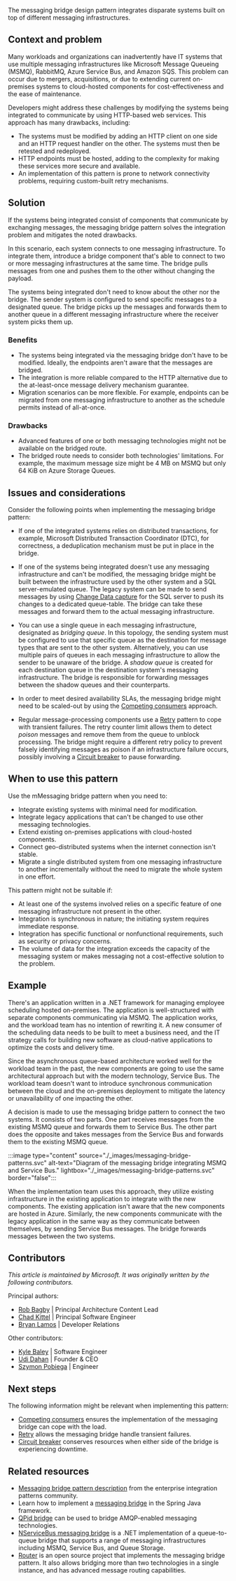 The messaging bridge design pattern integrates disparate systems built on top of different messaging infrastructures.

## Context and problem

Many workloads and organizations can inadvertently have IT systems that use multiple messaging infrastructures like Microsoft Message Queueing (MSMQ), RabbitMQ, Azure Service Bus, and Amazon SQS. This problem can occur due to mergers, acquisitions, or due to extending current on-premises systems to cloud-hosted components for cost-effectiveness and the ease of maintenance.

Developers might address these challenges by modifying the systems being integrated to communicate by using HTTP-based web services. This approach has many drawbacks, including:

- The systems must be modified by adding an HTTP client on one side and an HTTP request handler on the other. The systems must then be retested and redeployed.
- HTTP endpoints must be hosted, adding to the complexity for making these services more secure and available.
- An implementation of this pattern is prone to network connectivity problems, requiring custom-built retry mechanisms.

## Solution

If the systems being integrated consist of components that communicate by exchanging messages, the messaging bridge pattern solves the integration problem and mitigates the noted drawbacks.

In this scenario, each system connects to one messaging infrastructure. To integrate them, introduce a bridge component that's able to connect to two or more messaging infrastructures at the same time. The bridge pulls messages from one and pushes them to the other without changing the payload.

The systems being integrated don't need to know about the other nor the bridge. The sender system is configured to send specific messages to a designated queue. The bridge picks up the messages and forwards them to another queue in a different messaging infrastructure where the receiver system picks them up.

### Benefits

- The systems being integrated via the messaging bridge don't have to be modified. Ideally, the endpoints aren't aware that the messages are bridged.
- The integration is more reliable compared to the HTTP alternative due to the at-least-once message delivery mechanism guarantee.
- Migration scenarios can be more flexible. For example, endpoints can be migrated from one messaging infrastructure to another as the schedule permits instead of all-at-once.

### Drawbacks

- Advanced features of one or both messaging technologies might not be available on the bridged route.
- The bridged route needs to consider both technologies' limitations. For example, the maximum message size might be 4 MB on MSMQ but only 64 KiB on Azure Storage Queues.

## Issues and considerations

Consider the following points when implementing the messaging bridge pattern:

- If one of the integrated systems relies on distributed transactions, for example, Microsoft Distributed Transaction Coordinator (DTC), for correctness, a deduplication mechanism must be put in place in the bridge.

- If one of the systems being integrated doesn't use any messaging infrastructure and can't be modified, the messaging bridge might be built between the infrastructure used by the other system and a SQL server-emulated queue. The legacy system can be made to send messages by using [Change Data capture](/sql/relational-databases/track-changes/about-change-data-capture-sql-server) for the SQL server to push its changes to a dedicated queue-table. The bridge can take these messages and forward them to the actual messaging infrastructure.

- You can use a single queue in each messaging infrastructure, designated as *bridging queue*. In this topology, the sending system must be configured to use that specific queue as the destination for message types that are sent to the other system. Alternatively, you can use multiple pairs of queues in each messaging infrastructure to allow the sender to be unaware of the bridge. A *shadow queue* is created for each destination queue in the destination system's messaging infrastructure. The bridge is responsible for forwarding messages between the shadow queues and their counterparts.

- In order to meet desired availability SLAs, the messaging bridge might need to be scaled-out by using the [Competing consumers](./competing-consumers.yml) approach.

- Regular message-processing components use a [Retry](./retry.yml) pattern to cope with transient failures. The retry counter limit allows them to detect *poison* messages and remove them from the queue to unblock processing. The bridge might require a different retry policy to prevent falsely identifying messages as poison if an infrastructure failure occurs, possibly involving a [Circuit breaker](./circuit-breaker.yml) to pause forwarding.

## When to use this pattern

Use the mMessaging bridge pattern when you need to:

- Integrate existing systems with minimal need for modification.
- Integrate legacy applications that can't be changed to use other messaging technologies.
- Extend existing on-premises applications with cloud-hosted components.
- Connect geo-distributed systems when the internet connection isn't stable.
- Migrate a single distributed system from one messaging infrastructure to another incrementally without the need to migrate the whole system in one effort.

This pattern might not be suitable if:

- At least one of the systems involved relies on a specific feature of one messaging infrastructure not present in the other.
- Integration is synchronous in nature; the initiating system requires immediate response.
- Integration has specific functional or nonfunctional requirements, such as security or privacy concerns.
- The volume of data for the integration exceeds the capacity of the messaging system or makes messaging not a cost-effective solution to the problem.

## Example

There's an application written in a .NET framework for managing employee scheduling hosted on-premises. The application is well-structured with separate components communicating via MSMQ. The application works, and the workload team has no intention of rewriting it. A new consumer of the scheduling data needs to be built to meet a business need, and the IT strategy calls for building new software as cloud-native applications to optimize the costs and delivery time.

Since the asynchronous queue-based architecture worked well for the workload team in the past, the new components are going to use the same architectural approach but with the modern technology, Service Bus. The workload team doesn't want to introduce synchronous communication between the cloud and the on-premises deployment to mitigate the latency or unavailability of one impacting the other.

A decision is made to use the messaging bridge pattern to connect the two systems. It consists of two parts. One part receives messages from the existing MSMQ queue and forwards them to Service Bus. The other part does the opposite and takes messages from the Service Bus and forwards them to the existing MSMQ queue.

:::image type="content" source="./_images/messaging-bridge-patterns.svc" alt-text="Diagram of the messaging bridge integrating MSMQ and Service Bus." lightbox="./_images/messaging-bridge-patterns.svc" border="false":::

When the implementation team uses this approach, they utilize existing infrastructure in the existing application to integrate with the new components. The existing application isn't aware that the new components are hosted in Azure. Similarly, the new components communicate with the legacy application in the same way as they communicate between themselves, by sending Service Bus messages. The bridge forwards messages between the two systems.

## Contributors

*This article is maintained by Microsoft. It was originally written by the following contributors.*

Principal authors:

- [Rob Bagby](https://www.linkedin.com/in/robbagby) | Principal Architecture Content Lead
- [Chad Kittel](https://www.linkedin.com/in/chadkittel) | Principal Software Engineer
- [Bryan Lamos](https://www.linkedin.com/in/bryanlamos) | Developer Relations

Other contributors:

- [Kyle Baley](https://www.linkedin.com/in/kylebaley) | Software Engineer
- [Udi Dahan](https://www.linkedin.com/in/udidahan) | Founder & CEO
- [Szymon Pobiega](https://www.linkedin.com/in/szymonpobiega) | Engineer

## Next steps

The following information might be relevant when implementing this pattern:

- [Competing consumers](./competing-consumers.yml) ensures the implementation of the messaging bridge can cope with the load.
- [Retry](./retry.yml) allows the messaging bridge handle transient failures.
- [Circuit breaker](./circuit-breaker.yml) conserves resources when either side of the bridge is experiencing downtime.

## Related resources

- [Messaging bridge pattern description](https://www.enterpriseintegrationpatterns.com/patterns/messaging/MessagingBridge.html) from the enterprise integration patterns community.
- Learn how to implement a [messaging bridge](https://docs.spring.io/spring-integration/docs/current/reference/html/bridge.html) in the Spring Java framework.
- [QPid bridge](https://openmama.finos.org/openmama_qpid_bridge.html) can be used to bridge AMQP-enabled messaging technologies.
- [NServiceBus messaging bridge](https://docs.particular.net/nservicebus/bridge) is a .NET implementation of a queue-to-queue bridge that supports a range of messaging infrastructures including MSMQ, Service Bus, and Queue Storage.
- [Router](https://github.com/SzymonPobiega/NServiceBus.Router) is an open source project that implements the messaging bridge pattern. It also allows bridging more than two technologies in a single instance, and has advanced message routing capabilities.
